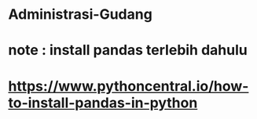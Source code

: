 # Administrasi-Gudang

# note : install pandas terlebih dahulu
# https://www.pythoncentral.io/how-to-install-pandas-in-python
